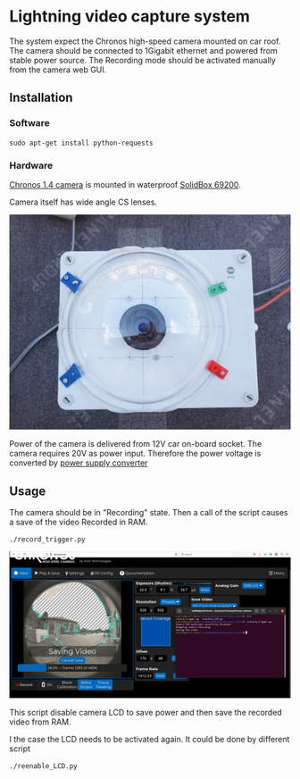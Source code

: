 # Lightning video capture system  

The system expect the Chronos high-speed camera mounted on car roof. The camera should be connected to 1Gigabit ethernet and powered from stable power source.
The Recording mode should be activated manually from the camera web GUI.


## Installation

### Software

    sudo apt-get install python-requests


### Hardware

[Chronos 1.4 camera](https://www.krontech.ca/store/Chronos-1-4-High-Speed-Camera-p92268927) is mounted in waterproof [SolidBox 69200](https://www.elima.cz/obchod/68200-krabice-solidbox-ip65-270x220x126mm-plne-viko-hladke-boky-famatel-p-34205.html).

Camera itself has wide angle CS lenses.

![Waterproof box with camera mount](doc/img/camera_mount.jpg)

Power of the camera is delivered from 12V car on-board socket. The camera requires 20V as power input. Therefore the power voltage is converted by [power supply converter](https://www.alza.cz/EN/auto/oem-power-supply-converter-for-laptops-12-30v-90w-d6269710.htm)

## Usage

The camera should be in "Recording" state. Then a call of the script causes a save of the video Recorded in  RAM.

    ./record_trigger.py


![Saving the video captured by Chronos high-speed camera](doc/img/saving_video.png)


This script disable camera LCD to save power and then save the recorded video from RAM.

I the case the LCD needs to be activated again. It could be done by different script

    ./reenable_LCD.py
